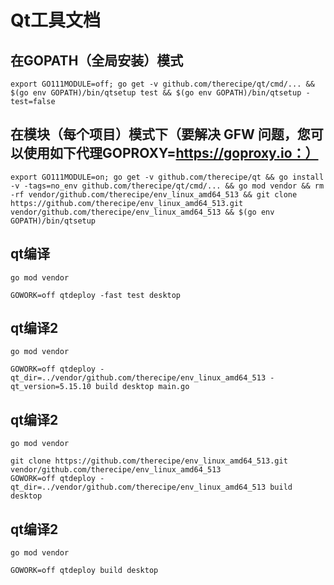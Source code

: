 # Qt工具文档

## 在GOPATH（全局安装）模式
```shell
export GO111MODULE=off; go get -v github.com/therecipe/qt/cmd/... && $(go env GOPATH)/bin/qtsetup test && $(go env GOPATH)/bin/qtsetup -test=false
```

## 在模块（每个项目）模式下（要解决 GFW 问题，您可以使用如下代理GOPROXY=https://goproxy.io：）
```shell
export GO111MODULE=on; go get -v github.com/therecipe/qt && go install -v -tags=no_env github.com/therecipe/qt/cmd/... && go mod vendor && rm -rf vendor/github.com/therecipe/env_linux_amd64_513 && git clone https://github.com/therecipe/env_linux_amd64_513.git vendor/github.com/therecipe/env_linux_amd64_513 && $(go env GOPATH)/bin/qtsetup
```

## qt编译
```shell
go mod vendor

GOWORK=off qtdeploy -fast test desktop
```

## qt编译2
```shell
go mod vendor

GOWORK=off qtdeploy -qt_dir=../vendor/github.com/therecipe/env_linux_amd64_513 -qt_version=5.15.10 build desktop main.go
```

## qt编译2
```shell
go mod vendor

git clone https://github.com/therecipe/env_linux_amd64_513.git vendor/github.com/therecipe/env_linux_amd64_513
GOWORK=off qtdeploy -qt_dir=../vendor/github.com/therecipe/env_linux_amd64_513 build desktop
```

## qt编译2
```shell
go mod vendor

GOWORK=off qtdeploy build desktop
```